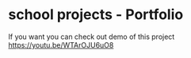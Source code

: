 # school projects - Portfolio

If you want you can check out demo of this project https://youtu.be/WTArOJU6uO8
